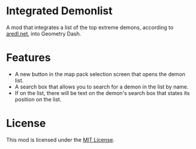 # Integrated Demonlist
A mod that integrates a list of the top extreme demons, according to [aredl.net](https://aredl.net), into Geometry Dash.

# Features
- A new button in the map pack selection screen that opens the demon list.
- A search box that allows you to search for a demon in the list by name.
- If on the list, there will be text on the demon's search box that states its position on the list.

# License
This mod is licensed under the [MIT License](./LICENSE).